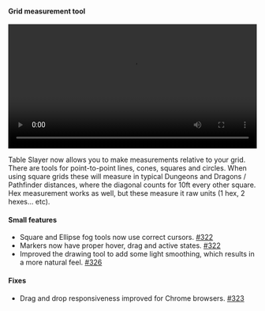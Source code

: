 #### Grid measurement tool

<video controls width="100%">
  <source src="https://files.tableslayer.com/changelog/august-measurement-demo-web.mp4?v2" type="video/mp4">
  Your browser does not support the video tag.
</video>

Table Slayer now allows you to make measurements relative to your grid. There are tools for point-to-point lines, cones, squares and circles. When using square grids these will measure in typical Dungeons and Dragons / Pathfinder distances, where the diagonal counts for 10ft every other square. Hex measurement works as well, but these measure it raw units (1 hex, 2 hexes... etc).

#### Small features

- Square and Ellipse fog tools now use correct cursors. [#322](https://github.com/Siege-Perilous/tableslayer/pull/322)
- Markers now have proper hover, drag and active states. [#322](https://github.com/Siege-Perilous/tableslayer/pull/322)
- Improved the drawing tool to add some light smoothing, which results in a more natural feel. [#326](https://github.com/Siege-Perilous/tableslayer/pull/326)

#### Fixes

- Drag and drop responsiveness improved for Chrome browsers. [#323](https://github.com/Siege-Perilous/tableslayer/pull/323)

